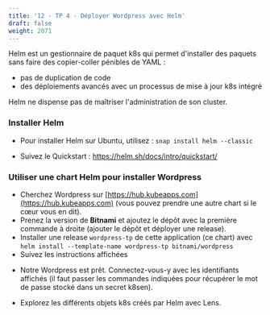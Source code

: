 ```yaml
---
title: '12 - TP 4 - Déployer Wordpress avec Helm'
draft: false
weight: 2071
---
```


Helm est un gestionnaire de paquet k8s qui permet d'installer des paquets sans faire des copier-coller pénibles de YAML :

- pas de duplication de code
- des déploiements avancés avec un processus de mise à jour k8s intégré

Helm ne dispense pas de maîtriser l'administration de son cluster.

### Installer Helm

- Pour installer Helm sur Ubuntu, utilisez : `snap install helm --classic`

- Suivez le Quickstart : <https://helm.sh/docs/intro/quickstart/>

### Utiliser une chart Helm pour installer Wordpress
<!-- ### Utiliser une chart Helm pour installer Jenkins -->

<!-- TODO: prendre autre chose que Jenkins, genre wordpress c'est parfait -->
- Cherchez Wordpress sur [https://hub.kubeapps.com](https://hub.kubeapps.com) (vous pouvez prendre une autre chart si le cœur vous en dit).
- Prenez la version de **Bitnami** et ajoutez le dépôt avec la première commande à droite (ajouter le dépôt et déployer une release).
- Installer une release `wordpress-tp` de cette application (ce chart) avec `helm install --template-name wordpress-tp bitnami/wordpress`
- Suivez les instructions affichées
<!-- - Plutôt que de faire un port-forwarding, nous allons configurer le service k8s de `jenkins-master` pour être en mode `NodePort`. -->
  <!-- - Créez un fichier `config_jenkins.yaml` avec à l'intérieur: -->
<!-- 
```yaml
service:
    master:
        type: "NodePort"
``` -->
<!-- - Appliquez cette config à notre release avec `helm upgrade -f config_jenkins.yaml jenkins-tp codecentric/jenkins`. -->
<!-- - Cherchez le port d'exposition du service avec `kc get services | grep jenkins` -->
<!-- - Visitez [http://localhost:<node_port>](http://localhost:<node_port>) -->
<!-- - Récupérez le password d'inititalisation précédemment sauvegardé et collez-le dans le navigateur -->
- Notre Wordpress est prêt. Connectez-vous-y avec les identifiants affichés (il faut passer les commandes indiquées pour récupérer le mot de passe stocké dans un secret k8sen).

- Explorez les différents objets k8s créés par Helm avec Lens.

<!-- - Cherchez Jenkins sur [https://hub.kubeapps.com](https://hub.kubeapps.com).
- Prenez la version de **codecentric** et ajoutez le dépot avec la première commande à droite (ajouter le dépot et déployer une release).
- Installer une release `jenkins-tp` de cette application (ce chart) avec `helm install --template-name jenkins-tp codecentric/jenkins`
- Cherchez le nom du pod `jenkins-master`
- Affichez les logs du pod avec `kc logs` et récupérez la clé d'initialisation qui se trouve entre les triples lignes d'étoiles. Notez-la dans un fichier texte (`gedit key.tmp` ?)
- Plutôt que de faire un port-forwarding, nous allons configurer le service k8s de `jenkins-master` pour être en mode `NodePort`.
  - Créez un fichier `config_jenkins.yaml` avec à l'intérieur:

```yaml
service:
    master:
        type: "NodePort"
```
- Appliquez cette config à notre release avec `helm upgrade -f config_jenkins.yaml jenkins-tp codecentric/jenkins`.
- Cherchez le port d'exposition du service avec `kc get services | grep jenkins`
- Visitez [http://localhost:<node_port>](http://localhost:<node_port>)
- Récupérez le password d'inititalisation précédemment sauvegardé et collez-le dans le navigateur
- Notre Jenkins est prêt.

- Explorez les différents objets k8s créés par Helm avec Lens. -->

<!-- TODO: Facultatif : Packagez l'app `monsterstack` avec Helm -->
